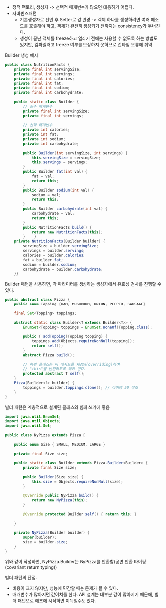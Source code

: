 
- 정적 팩토리, 생성자 -> 선택적 매개변수가 많으면 대응하기 어렵다.
- 자바빈즈패턴
	- 기본생성자로 선언 후 Setter로 값 변경 ->  객체 하나를 생성하려면 여러 메소드를 호출해야 하고, 객체가 완전히 생성되기 전까지는 consistency가 무너진다.
	- 생성이 끝난 객체를 freeze하고 얼리기 전에는 사용할 수 없도록 하는 방법도 있지만, 컴파일러고 freeze 여부를 보장하지 못하므로 런타임 오류에 취약


Builder 생성 예시

```Java
public class NutritionFacts {  
    private final int servingSize;  
    private final int servings;  
    private final int calories;  
    private final int fat;  
    private final int sodium;  
    private final int carbohydrate;  
  
    public static class Builder {  
        // 필수 매개변수  
        private final int servingSize;  
        private final int servings;  
  
        // 선택 매개변수  
        private int calories;  
        private int fat;  
        private int sodium;  
        private int carbohydrate;  
  
        public Builder(int servingSize, int servings) {  
            this.servingSize = servingSize;  
            this.servings = servings;  
        }  
        public Builder fat(int val) {  
            fat = val;  
            return this;  
        }  
        public Builder sodium(int val) {  
            sodium = val;  
            return this;  
        }  
        public Builder carbohydrate(int val) {  
            carbohydrate = val;  
            return this;  
        }  
        public NutritionFacts build() {  
            return new NutritionFacts(this);  
        }    }  
    private NutritionFacts(Builder builder) {  
        servingSize = builder.servingSize;  
        servings = builder.servings;  
        calories = builder.calories;  
        fat = builder.fat;  
        sodium = builder.sodium;  
        carbohydrate = builder.carbohydrate;  
    }}
```

Builder 패턴을 사용하면, 각 파라미터를 생성하는 생성자에서 유효성 검사를 진행할 수 있다.


```Java
public abstract class Pizza {  
    public enum Topping {HAM, MUSHROOM, ONION, PEPPER, SAUSAGE}  
  
    final Set<Topping> toppings;  
  
    abstract static class Builder<T extends Builder<T>> {  
        EnumSet<Topping> toppings = EnumSet.noneOf(Topping.class);  
  
        public T addTopping(Topping topping) {  
            toppings.add(Objects.requireNonNull(topping));  
            return self();  
        }  
        abstract Pizza build();  
  
        // 하위 클래스는 이 메서드룔 재정의(overriding)하여  
        // "this"를 반환하도록 해야 한다.  
        protected abstract T self();  
    }  
    Pizza(Builder<?> builder) {  
        toppings = builder.toppings.clone(); // 아이템 50 참조  
    }  
}
```

빌더 패턴은 계층적으로 설계된 클래스와 함께 쓰기에 좋음

```Java
import java.util.EnumSet;  
import java.util.Objects;  
import java.util.Set;  
  
public class NyPizza extends Pizza {  
    
    public enum Size { SMALL, MEDIUM, LARGE }  
    
    private final Size size;  
    
    public static class Builder extends Pizza.Builder<Builder> {  
        private final Size size;  
        
        public Builder(Size size) {  
            this.size = Objects.requireNonNull(size);  
        }        
        
        @Override public NyPizza build() {  
            return new NyPizza(this);  
        }
        
		@Override protected Builder self() { return this; }
		  
    }   
    
    private NyPizza(Builder builder) {  
        super(builder);  
        size = builder.size;  
	}
}
```

위와 같이 작성하면, NyPizza.Builder는 NyPizza를 반환함(공변 반환 타이핑(covariant return typing))

빌더 패턴의 단점.
- 비용이 크지 않지만, 성능에 민감할 때는 문제가 될 수 있다.
- 매개변수가 많아지면 값어치를 한다.
API 설계는 대부분 값이 많아지기 때문에, 빌더 패턴으로 애초에 시작하면 이득일수도 있다.
